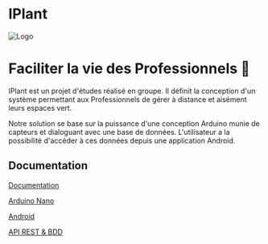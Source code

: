 
# IPlant
![Logo](https://cdn.discordapp.com/attachments/1040167723080097832/1148550013237080096/ORT-SABRI-MAEL-LOGO-01.png)


# Faciliter la vie des Professionnels 👋

IPlant est un projet d'études réalisé en groupe. Il définit la conception d'un système permettant aux Professionnels de gérer à distance et aisément leurs espaces vert.

Notre solution se base sur la puissance d'une conception Arduino munie de capteurs et dialoguant avec une base de données. L'utilisateur a la possibilité d'accéder à ces données depuis une application Android.
## Documentation

[Documentation](https://github.com/Elysio3/iplant/tree/Documentation)

[Arduino Nano](https://github.com/Elysio3/iplant/tree/Documentation/arduino)

[Android](https://github.com/Elysio3/iplant/tree/Documentation/android)

[API REST & BDD](https://github.com/Elysio3/iplant/tree/Documentation/API%20%26%20BDD)

